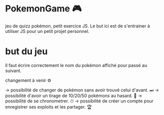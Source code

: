 # PokemonGame 🎮
jeu de quizz pokémon, petit exercice JS. 
Le but ici est de s'entrainer à utiliser JS pour un petit projet personnel. 


# but du jeu 
Il faut écrire correctement le nom du pokémon affiché pour passé au suivant. 

changement à venir ⚙

-> possibilité de changer de pokémon sans avoir trouvé celui d'avant. ⏭
-> possibilité d'avoir un tirage de 10/20/50 pokémons au hasard. 🎲
-> possibilité de se chronometrer. ⏱
-> possibilité de créer un compte pour enregistrer ses exploits et les partager. 🏆
